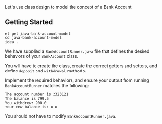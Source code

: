 Let's use class design to model the concept of a Bank Account

## Getting Started

```no-highlight
et get java-bank-account-model
cd java-bank-account-model
idea .
```

We have supplied a `BankAccountRunner.java` file that defines the desired behaviors of your `BankAccount` class.

You will have to create the class, create the correct getters and setters, and define `deposit` and `withdrawal` methods. 

Implement the required behaviors, and ensure your output from running `BankAccountRunner` matches the following:

```no-highlight
The account number is 2323121
The balance is 799.5
You withdrew: 900.0
Your new balance is: 0.0
```

You should not have to modify `BankAccountRunner.java`.
